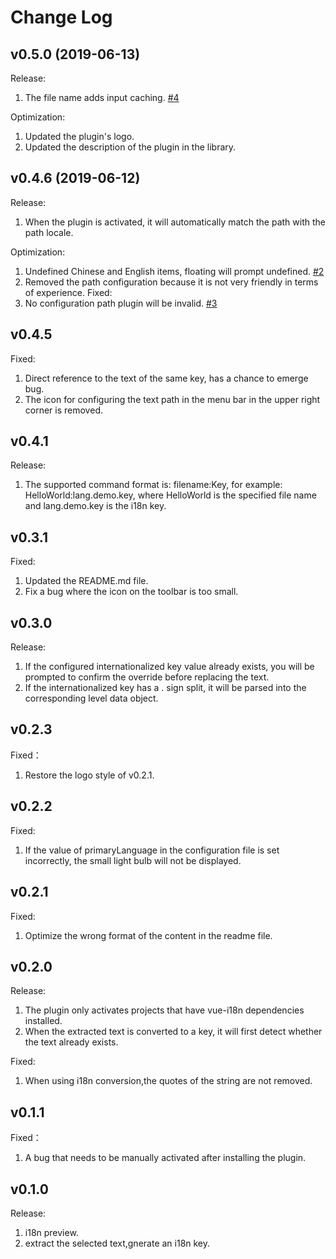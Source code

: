 # Change Log

## v0.5.0 (2019-06-13)
Release:
1. The file name adds input caching. [#4](https://github.com/pfzhengd/vue-i18n-manage/issues/4)

Optimization:
1. Updated the plugin's logo.
2. Updated the description of the plugin in the library.

## v0.4.6 (2019-06-12)
Release:
1. When the plugin is activated, it will automatically match the path with the path locale.

Optimization:
1. Undefined Chinese and English items, floating will prompt undefined. [#2](https://github.com/pfzhengd/vue-i18n-manage/issues/2)
2. Removed the path configuration because it is not very friendly in terms of experience.
Fixed:
1.  No configuration path plugin will be invalid. [#3](https://github.com/pfzhengd/vue-i18n-manage/issues/3)

## v0.4.5
Fixed:
1. Direct reference to the text of the same key, has a chance to emerge bug.
2. The icon for configuring the text path in the menu bar in the upper right corner is removed.

## v0.4.1
Release:
1. The supported command format is: filename:Key, for example: HelloWorld:lang.demo.key, where HelloWorld is the specified file name and lang.demo.key is the i18n key.

## v0.3.1
Fixed:
1. Updated the README.md file.
2. Fix a bug where the icon on the toolbar is too small.

## v0.3.0  
Release:  
1. If the configured internationalized key value already exists, you will be prompted to confirm the override before replacing the text.
2. If the internationalized key has a . sign split, it will be parsed into the corresponding level data object.

## v0.2.3
Fixed：
1. Restore the logo style of v0.2.1.

## v0.2.2
Fixed:
1. If the value of primaryLanguage in the configuration file is set incorrectly, the small light bulb will not be displayed.

## v0.2.1
Fixed:
1. Optimize the wrong format of the content in the readme file.

## v0.2.0
Release:
1. The plugin only activates projects that have vue-i18n dependencies installed.
2. When the extracted text is converted to a key, it will first detect whether the text already exists.

Fixed:
1. When using i18n conversion,the quotes of the string are not removed.

## v0.1.1
Fixed：  
1. A bug that needs to be manually activated after installing the plugin.

## v0.1.0  
Release:  
1. i18n preview.   
2. extract the selected text,gnerate an i18n key.